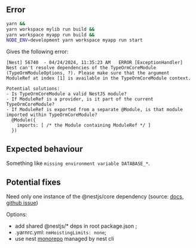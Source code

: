## Error

```bash
yarn &&
yarn workspace mylib run build &&
yarn workspace myapp run build &&
NODE_ENV=development yarn workspace myapp run start
```

Gives the following error:
```
[Nest] 56740  - 04/24/2024, 11:35:23 AM   ERROR [ExceptionHandler] Nest can't resolve dependencies of the TypeOrmCoreModule (TypeOrmModuleOptions, ?). Please make sure that the argument ModuleRef at index [1] is available in the TypeOrmCoreModule context.

Potential solutions:
- Is TypeOrmCoreModule a valid NestJS module?
- If ModuleRef is a provider, is it part of the current TypeOrmCoreModule?
- If ModuleRef is exported from a separate @Module, is that module imported within TypeOrmCoreModule?
  @Module({
    imports: [ /* the Module containing ModuleRef */ ]
  })
```

## Expected behaviour

Something like `missing environment variable DATABASE_*`.


## Potential fixes
Need only one instance of the @nestjs/core dependency (source: [docs](https://docs.nestjs.com/faq/common-errors#cannot-resolve-dependency-error), [github issue](https://github.com/nestjs/nest/issues/10414))

Options:
- add shared @nestjs/* deps in root package.json ;
- .yarnrc.yml: `nmHoistingLimits: none`;
- use nest [monorepo](https://docs.nestjs.com/cli/monorepo)  managed by nest cli

